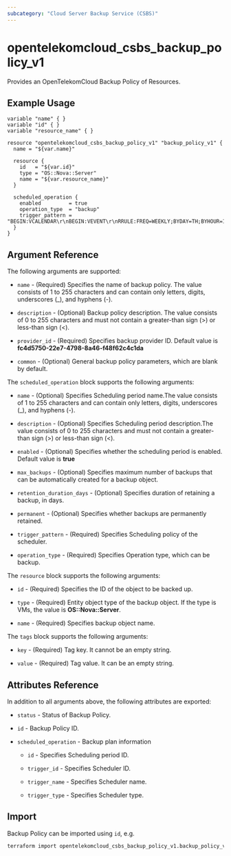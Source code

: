 ```yaml
---
subcategory: "Cloud Server Backup Service (CSBS)"
---
```


# opentelekomcloud_csbs_backup_policy_v1

Provides an OpenTelekomCloud Backup Policy of Resources.

## Example Usage

```hcl
variable "name" { }
variable "id" { }
variable "resource_name" { }
 
resource "opentelekomcloud_csbs_backup_policy_v1" "backup_policy_v1" {
  name = "${var.name}"

  resource {
    id   = "${var.id}"
    type = "OS::Nova::Server"
    name = "${var.resource_name}"
  }

  scheduled_operation {
    enabled         = true
    operation_type  = "backup"
    trigger_pattern = "BEGIN:VCALENDAR\r\nBEGIN:VEVENT\r\nRRULE:FREQ=WEEKLY;BYDAY=TH;BYHOUR=12;BYMINUTE=27\r\nEND:VEVENT\r\nEND:VCALENDAR\r\n"
  }
}
```

## Argument Reference

The following arguments are supported:

* `name` - (Required) Specifies the name of backup policy. The value consists of 1 to 255 characters and can contain only letters, digits, underscores (_), and hyphens (-).

* `description` - (Optional) Backup policy description. The value consists of 0 to 255 characters and must not contain a greater-than sign (>) or less-than sign (<).

* `provider_id` - (Required) Specifies backup provider ID. Default value is **fc4d5750-22e7-4798-8a46-f48f62c4c1da**

* `common` - (Optional) General backup policy parameters, which are blank by default.

The `scheduled_operation` block supports the following arguments:

* `name` - (Optional) Specifies Scheduling period name.The value consists of 1 to 255 characters and can contain only letters, digits, underscores (_), and hyphens (-).

* `description` - (Optional) Specifies Scheduling period description.The value consists of 0 to 255 characters and must not contain a greater-than sign (>) or less-than sign (<).

* `enabled` - (Optional) Specifies whether the scheduling period is enabled. Default value is **true**

* `max_backups` - (Optional) Specifies maximum number of backups that can be automatically created for a backup object.

* `retention_duration_days` - (Optional) Specifies duration of retaining a backup, in days.

* `permanent` - (Optional) Specifies whether backups are permanently retained.

* `trigger_pattern` - (Required) Specifies Scheduling policy of the scheduler.

* `operation_type` - (Required) Specifies Operation type, which can be backup.

The `resource` block supports the following arguments:

* `id` - (Required) Specifies the ID of the object to be backed up.
    
* `type` - (Required) Entity object type of the backup object. If the type is VMs, the value is **OS::Nova::Server**.

* `name` - (Required) Specifies backup object name.

The `tags` block supports the following arguments:

* `key` - (Required) Tag key. It cannot be an empty string.

* `value` - (Required) Tag value. It can be an empty string.

## Attributes Reference

In addition to all arguments above, the following attributes are exported:

* `status` - Status of Backup Policy.

* `id` - Backup Policy ID.

* `scheduled_operation` - Backup plan information

  * `id` -  Specifies Scheduling period ID.

  * `trigger_id` - Specifies Scheduler ID.

  * `trigger_name` - Specifies Scheduler name.

  * `trigger_type` - Specifies Scheduler type.


## Import

Backup Policy can be imported using `id`, e.g.

```sh
terraform import opentelekomcloud_csbs_backup_policy_v1.backup_policy_v1 7056d636-ac60-4663-8a6c-82d3c32c1c64
```
